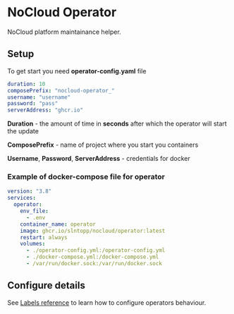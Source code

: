# NoCloud Operator

NoCloud platform maintainance helper.

## Setup

To get start you need __operator-config.yaml__ file

```yaml
duration: 10
composePrefix: "nocloud-operator_"
username: "username"
password: "pass"
serverAddress: "ghcr.io"
```

__Duration__ - the amount of time in __seconds__ after which the operator will start the update

__ComposePrefix__ - name of project where you start you containers

__Username__, __Password__, __ServerAddress__ - credentials for docker

### Example of docker-compose file for operator

```yaml
version: "3.8"
services:
  operator:
    env_file:
      - .env
    container_name: operator
    image: ghcr.io/slntopp/nocloud/operator:latest
    restart: always
    volumes:
      - ./operator-config.yml:/operator-config.yml
      - ./docker-compose.yml:/docker-compose.yml
      - /var/run/docker.sock:/var/run/docker.sock
```

## Configure details

See [Labels reference](LABELS.md) to learn how to configure operators behaviour.

